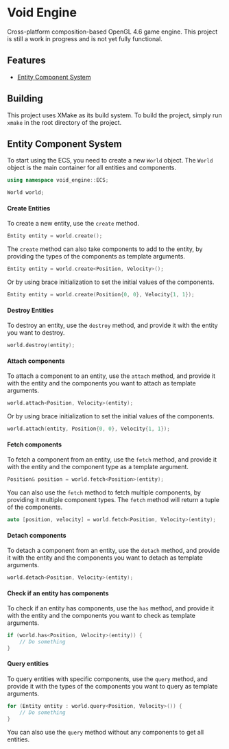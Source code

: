 # Void Engine

Cross-platform composition-based OpenGL 4.6 game engine. This project is still a work in progress and is not yet fully functional.

## Features

- [Entity Component System](#entity-component-system)

## Building

This project uses XMake as its build system. To build the project, simply run `xmake` in the root directory of the project.

## Entity Component System

To start using the ECS, you need to create a new `World` object. The `World` object is the main container for all entities and components.

```c++
using namespace void_engine::ECS;

World world;
```

#### Create Entities

To create a new entity, use the `create` method.

```c++
Entity entity = world.create();
```

The `create` method can also take components to add to the entity, by providing the types of the components as template arguments.

```c++
Entity entity = world.create<Position, Velocity>();
```

Or by using brace initialization to set the initial values of the components.

```c++
Entity entity = world.create(Position{0, 0}, Velocity{1, 1});
```

#### Destroy Entities

To destroy an entity, use the `destroy` method, and provide it with the entity you want to destroy.

```c++
world.destroy(entity);
```

#### Attach components

To attach a component to an entity, use the `attach` method, and provide it with the entity and the components you want to attach as template arguments.

```c++
world.attach<Position, Velocity>(entity);
```

Or by using brace initialization to set the initial values of the components.

```c++
world.attach(entity, Position{0, 0}, Velocity{1, 1});
```

#### Fetch components

To fetch a component from an entity, use the `fetch` method, and provide it with the entity and the component type as a template argument.

```c++
Position& position = world.fetch<Position>(entity);
```

You can also use the `fetch` method to fetch multiple components, by providing it multiple component types. The `fetch` method will return a tuple of the components.

```c++
auto [position, velocity] = world.fetch<Position, Velocity>(entity);
```

#### Detach components

To detach a component from an entity, use the `detach` method, and provide it with the entity and the components you want to detach as template arguments.

```c++
world.detach<Position, Velocity>(entity);
```

#### Check if an entity has components

To check if an entity has components, use the `has` method, and provide it with the entity and the components you want to check as template arguments.

```c++
if (world.has<Position, Velocity>(entity)) {
    // Do something
}
```

#### Query entities

To query entities with specific components, use the `query` method, and provide it with the types of the components you want to query as template arguments.

```c++
for (Entity entity : world.query<Position, Velocity>()) {
    // Do something
}
```

You can also use the `query` method without any components to get all entities.

